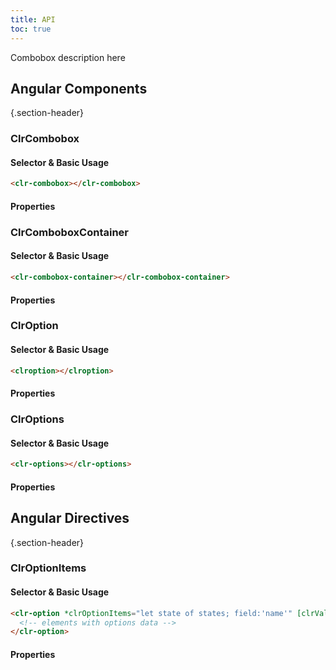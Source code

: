 ```yaml
---
title: API
toc: true
---
```


Combobox description here

## Angular Components

{.section-header}

### ClrCombobox

#### Selector & Basic Usage

```html
<clr-combobox></clr-combobox>
```

#### Properties

<DocComponentApi component="ClrCombobox" item="bindings" />

### ClrComboboxContainer

#### Selector & Basic Usage

```html
<clr-combobox-container></clr-combobox-container>
```

#### Properties

<DocComponentApi component="ClrComboboxContainer" item="bindings" />

### ClrOption

#### Selector & Basic Usage

```html
<clroption></clroption>
```

#### Properties

<DocComponentApi component="ClrOption" item="bindings" />

### ClrOptions

#### Selector & Basic Usage

```html
<clr-options></clr-options>
```

#### Properties

<DocComponentApi component="ClrOptions" item="bindings" />

## Angular Directives

{.section-header}

### ClrOptionItems

#### Selector & Basic Usage

```html
<clr-option *clrOptionItems="let state of states; field:'name'" [clrValue]="state">
  <!-- elements with options data -->
</clr-option>
```

#### Properties

<DocComponentApi component="ClrOptionItems" item="bindings" />
